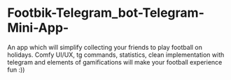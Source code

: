 # Footbik-Telegram_bot-Telegram-Mini-App-
An app which will simplify collecting your friends to play football on holidays. Comfy UI/UX, tg commands, statistics, clean implementation with telegram and elements of gamifications will make your football experience fun :))
